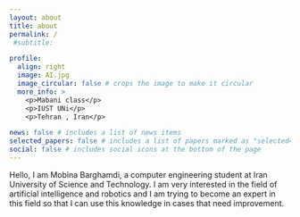 ```yaml
---
layout: about
title: about
permalink: /
 #subtitle: 

profile:
  align: right
  image: AI.jpg
  image_circular: false # crops the image to make it circular
  more_info: >
    <p>Mabani class</p>
    <p>IUST UNi</p>
    <p>Tehran , Iran</p>

news: false # includes a list of news items
selected_papers: false # includes a list of papers marked as "selected={true}"
social: false # includes social icons at the bottom of the page
---
```


Hello, I am Mobina Barghamdi, a computer engineering student at Iran University of Science and Technology. I am very interested in the field of artificial intelligence and robotics and I am trying to become an expert in this field so that I can use this knowledge in cases that need improvement.